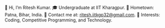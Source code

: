 👋 Hi, I’m Ritesh Kumar.
🎓 Undergraduate at IIT Kharagpur.
📍 Hometown: Patna, Bihar, India.
📧 Contact me at: ritesh.iitkgp32@gmail.com.
🌱 Interests: Coding, Competitive Programming, and Technology.

